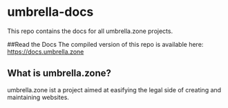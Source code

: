 # umbrella-docs
This repo contains the docs for all umbrella.zone projects.

##Read the Docs
The compiled version of this repo is available here: https://docs.umbrella.zone

## What is umbrella.zone?
umbrella.zone ist a project aimed at easifying the legal side of creating and maintaining websites.
